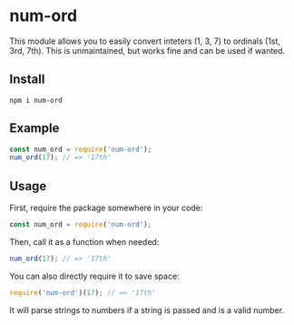 # num-ord
This module allows you to easily convert inteters (1, 3, 7) to ordinals (1st, 3rd, 7th). This is unmaintained, but works fine and can be used if wanted.

## Install
```
npm i num-ord
```

## Example
```js
const num_ord = require('num-ord');
num_ord(17); // => '17th'
```

## Usage
First, require the package somewhere in your code:
```js
const num_ord = require('num-ord');
```
Then, call it as a function when needed:
```js
num_ord(17); // => '17th'
```
You can also directly require it to save space:
```js
require('num-ord')(17); // => '17th'
```

It will parse strings to numbers if a string is passed and is a valid number.
